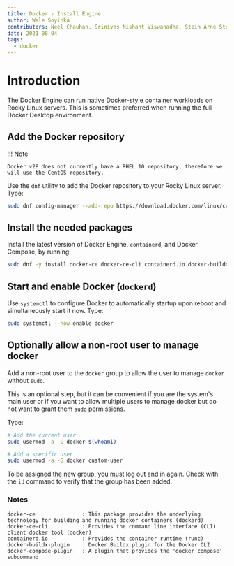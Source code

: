 ```yaml
---
title: Docker - Install Engine
author: Wale Soyinka
contributors: Neel Chauhan, Srinivas Nishant Viswanadha, Stein Arne Storslett, Ganna Zhyrnova, Steven Spencer
date: 2021-08-04
tags:
  - docker
---
```


# Introduction

The Docker Engine can run native Docker-style container workloads on Rocky Linux servers. This is sometimes preferred when running the full Docker Desktop environment.

## Add the Docker repository

!!! Note

    Docker v28 does not currently have a RHEL 10 repository, therefore we will use the CentOS repository.

Use the `dnf` utility to add the Docker repository to your Rocky Linux server. Type:

```bash
sudo dnf config-manager --add-repo https://download.docker.com/linux/centos/docker-ce.repo
```

## Install the needed packages

Install the latest version of Docker Engine, `containerd`, and Docker Compose, by running:

```bash
sudo dnf -y install docker-ce docker-ce-cli containerd.io docker-buildx-plugin docker-compose-plugin
```

## Start and enable Docker (`dockerd`)

Use `systemctl` to configure Docker to automatically startup upon reboot and simultaneously start it now. Type:

```bash
sudo systemctl --now enable docker
```

## Optionally allow a non-root user to manage docker

Add a non-root user to the `docker` group to allow the user to manage `docker` without `sudo`.

This is an optional step, but it can be convenient if you are the system's main user or if you want to allow multiple users to manage docker but do not want to grant them `sudo` permissions.

Type:

```bash
# Add the current user
sudo usermod -a -G docker $(whoami)

# Add a specific user
sudo usermod -a -G docker custom-user
```

To be assigned the new group, you must log out and in again. Check with the `id` command to verify that the group has been added.

### Notes

```docker
docker-ce               : This package provides the underlying technology for building and running docker containers (dockerd) 
docker-ce-cli           : Provides the command line interface (CLI) client docker tool (docker)
containerd.io           : Provides the container runtime (runc)
docker-buildx-plugin    : Docker Buildx plugin for the Docker CLI
docker-compose-plugin   : A plugin that provides the 'docker compose' subcommand 
```
